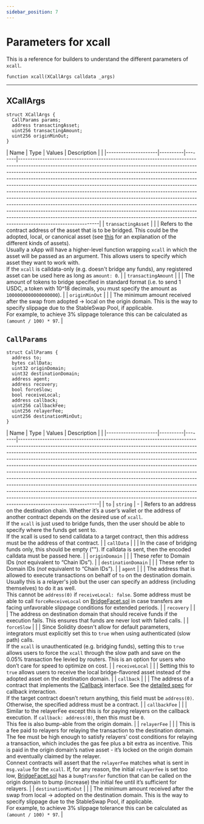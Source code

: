 ```yaml
---
sidebar_position: 7 
---
```


# Parameters for xcall

This is a reference for builders to understand the different parameters of `xcall`.

```solidity
function xcall(XCallArgs calldata _args)
```

---

## XCallArgs

```solidity
struct XCallArgs {
  CallParams params;
  address transactingAsset;
  uint256 transactingAmount;
  uint256 originMinOut;
}
```


| Name                | Type     | Values | Description     |                                                                                                                                                                                                                                                                                                                                                                                                                                                                                                                                                                                                                                                                                                                                                                                                                            |
|---------------------|----------|--------|---------------------------------------------------------------------------------------------------------------------------------------------------------------------------------------------------------------------------------------------------------------------------------------------------------------------------------------------------------------------------------------------------------------------------------------------------------------------------------------------------------------------------------------------------------------------------------------------------------------------------------------------------------------------------------------------------------------------------------------------------------------------------------------------------------------------------------------------|
| `transactingAsset`  |          |        | Refers to the contract address of the asset that is to be bridged. This could be the adopted, local, or canonical asset (see [this](./faq#what-does-it-mean-when-referring-to-canonical-representation-and-adopted-assets) for an explanation of the different kinds of assets). <br/> Usually a xApp will have a higher-level function wrapping `xcall` in which the asset will be passed as an argument. This allows users to specify which asset they want to work with. <br/> If the `xcall` is calldata-only (e.g. doesn't bridge any funds), any registered asset can be used here as long as `amount: 0`. |
| `transactingAmount` |          |        | The amount of tokens to bridge specified in standard format (i.e. to send 1 USDC, a token with 10^18 decimals, you must specify the amount as `1000000000000000000`).                                                                                                                                                                                                                                                                                                                                                                                                                                                                                                                                                                                                                                                                                                          |
| `originMinOut`      |          |        | The minimum amount received after the swap from adopted -> local on the origin domain. This is the way to specify slippage due to the StableSwap Pool, if applicable. <br/> For example, to achieve 3% slippage tolerance this can be calculated as `(amount / 100) * 97`.                                                                                                                                                                                                                                                                                                                                                                                                                                                                                                                                                                                                                                                                                                                                                                                |

## `CallParams`

```solidity
struct CallParams {
  address to;
  bytes callData;
  uint32 originDomain;
  uint32 destinationDomain;
  address agent;
  address recovery;
  bool forceSlow;
  bool receiveLocal;
  address callback;
  uint256 callbackFee;
  uint256 relayerFee;
  uint256 destinationMinOut;
}
```


| Name                | Type     | Values | Description     |                                                                                                                                                                                                                                                                                                                                                                                                                                                                                                                                                                                                                                                                                                                                                                                                                            |
|---------------------|----------|--------|---------------------------------------------------------------------------------------------------------------------------------------------------------------------------------------------------------------------------------------------------------------------------------------------------------------------------------------------------------------------------------------------------------------------------------------------------------------------------------------------------------------------------------------------------------------------------------------------------------------------------------------------------------------------------------------------------------------------------------------------------------------------------------------------------------------------------------------------|
| `to`                | `string` | -      | Refers to an address on the destination chain. Whether it’s a user’s wallet or the address of another contract depends on the desired use of `xcall`. <br/>If the `xcall` is just used to bridge funds, then the user should be able to specify where the funds get sent to. <br/> If the xcall is used to send calldata to a target contract, then this address must be the address of that contract.                                                                                                                                                                                                                                                                                                                                                                                                                                      |
| `callData`          |          |        | In the case of bridging funds only, this should be empty (""). If calldata is sent, then the encoded calldata must be passed here.                                                                                                                                                                                                                                                                                                                                                                                                                                                                                                                                                                                                                                                                                                          |
| `originDomain`      |          |        | These refer to Domain IDs (*not* equivalent to “Chain IDs”).                                                                                                                                                                                                                                                                                                                                                                                                                                                                                                                                                                                                                                                                                                                                                                                |
| `destinationDomain` |          |        | These refer to Domain IDs (*not* equivalent to “Chain IDs”).                                                                                                                                                                                                                                                                                                                                                                                                                                                                                                                                                                                                                                                                                                                                                                                |
| `agent`             |          |        | The address that is allowed to execute transactions on behalf of `to` on the destination domain. Usually this is a relayer's job but the user can specify an address (including themselves) to do it as well. <br/> This cannot be `address(0)` if `receiveLocal: false`. Some address must be able to call `forceReceiveLocal` on [BridgeFacet.sol](https://github.com/connext/nxtp/blob/main/packages/deployments/contracts/contracts/core/connext/facets/BridgeFacet.sol) in case transfers are facing unfavorable slippage conditions for extended periods.                                                                                                                                                                                                                                                                             |
| `recovery`          |          |        | The address on destination domain that should receive funds if the execution fails. This ensures that funds are never lost with failed calls.                                                                                                                                                                                                                                                                                                                                                                                                                                                                                                                                                                                                                                                                                               |
| `forceSlow`         |          |        | Since Solidity doesn't allow for default parameters, integrators must explicitly set this to `true` when using authenticated (slow path) calls. <br/> If the `xcall` is unauthenticated (e.g. bridging funds), setting this to `true` allows users to force the `xcall` through the slow path and save on the 0.05% transaction fee levied by routers. This is an option for users who don’t care for speed to optimize on cost.                                                                                                                                                                                                                                                                                                                                                                                                            |
| `receiveLocal`      |          |        | Setting this to `true` allows users to receive the local bridge-flavored asset instead of the adopted asset on the destination domain.                                                                                                                                                                                                                                                                                                                                                                                                                                                                                                                                                                                                                                                                                                      |
| `callback`          |          |        | The address of a contract that implements the [ICallback](https://github.com/connext/nxtp/blob/main/packages/deployments/contracts/contracts/core/promise/interfaces/ICallback.sol) interface. See the [detailed spec](https://github.com/connext/nxtp/discussions/883) for callback interaction. <br/> If the target contract doesn’t return anything, this field must be `address(0)`. Otherwise, the specified address must be a contract.                                                                                                                                                                                                                                                                                                                                                                                               |
| `callbackFee`       |          |        | Similar to the relayerFee except this is for paying relayers on the callback execution. If `callback: address(0)`, then this must be `0`. <br/> This fee is also bump-able from the origin domain.                                                                                                                                                                                                                                                                                                                                                                                                                                                                                                                                                                                                                                          |
| `relayerFee`        |          |        | This is a fee paid to relayers for relaying the transaction to the destination domain. The fee must be high enough to satisfy relayers’ cost conditions for relaying a transaction, which includes the gas fee plus a bit extra as incentive. This is paid in the origin domain’s native asset - it’s locked on the origin domain and eventually claimed by the relayer. <br/> Connext contracts will assert that the `relayerFee` matches what is sent in `msg.value` for the `xcall`. If, for any reason, the initial `relayerFee` is set too low, [BridgeFacet.sol](https://github.com/connext/nxtp/blob/main/packages/deployments/contracts/contracts/core/connext/facets/BridgeFacet.sol) has a `bumpTransfer` function that can be called on the origin domain to bump (increase) the initial fee until it’s sufficient for relayers. |
| `destinationMinOut` |          |        | The minimum amount received after the swap from local -> adopted on the destination domain. This is the way to specify slippage due to the StableSwap Pool, if applicable. <br/> For example, to achieve 3% slippage tolerance this can be calculated as `(amount / 100) * 97`.                                                                                                                                                                                                                                                                                                                                                                                                                                                                                                                                                             |


